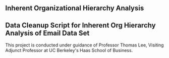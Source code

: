 Inherent Organizational Hierarchy Analysis
-------------------------------

## Data Cleanup Script for Inherent Org Hierarchy Analysis of Email Data Set
This project is conducted under guidance of Professor Thomas Lee, Visiting Adjunct Professor at UC Berkeley's Haas School of Business.  

